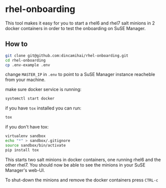 # rhel-onboarding

This tool makes it easy for you to start a rhel6 and rhel7 salt minions in 2 docker containers in order to test the onboarding on SuSE Manager.

## How to

```bash
git clone git@github.com:dincamihai/rhel-onboarding.git
cd rhel-onboarding
cp .env-example .env
```

change `MASTER_IP` in `.env` to point to a SuSE Manager instance reacheble from your machine.

make sure docker service is running:
```bash
systemctl start docker
```


if you have `tox` installed you can run:
```bash
tox
```

if you don't have tox:
```bash
virtualenv sandbox
echo "*" > sandbox/.gitignore
source sandbox/bin/activate
pip install tox
```

This starts two salt minions in docker containers, one running rhel6 and the other rhel7.
You should now be able to see the minions in your SuSE Manager's web-UI.

To shut-down the minions and remove the docker containers press `CTRL-c`
